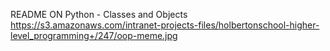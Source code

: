 README ON Python - Classes and Objects
https://s3.amazonaws.com/intranet-projects-files/holbertonschool-higher-level_programming+/247/oop-meme.jpg
